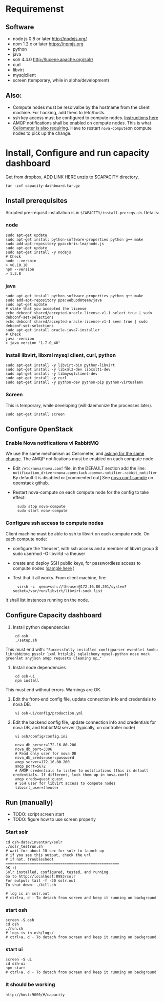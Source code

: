 # Requiremenst 
## Software
* node js 0.8 or later http://nodejs.org/
* npm 1.2.x or later https://npmjs.org
* python
* java 
* solr 4.4.0 http://lucene.apache.org/solr/
* curl 
* libvirt
* mysqlclient 
* screen (temporary, while in alpha/development)

## Also: 
 *	Compute nodes must be resolvalbe by the hostname from the client machine. For hacking, add them to /etc/hosts. 
 *	ssh key access must be configured to compute nodes.  [Instructions here](https://github.com/dzimine/Couch_to_OpenStack/blob/dev/with-ssh/ssh-setup.sh)
 *	AMQP notifications shall be enabled on compute nodes. This is what [Ceilometer is also requiring](http://docs.openstack.org/developer/ceilometer/install/manual.html#installing-the-compute-agent). Have to restart `nova-compute`on compute nodes to pick up the change. 


# Install, Configure and run capacity dashboard

Get from dropbox, 
	ADD LINK HERE
unzip to $CAPACITY directory.
	
	tar -zxf capacity-dashboard.tar.gz 
	

## Install prerequisites
Scripted pre-requisit installation is in `$CAPACITY/install-prereqs.sh`. Details:

### node
	sudo apt-get update
	sudo apt-get install python-software-properties python g++ make
	sudo add-apt-repository ppa:chris-lea/node.js
	sudo apt-get update
	sudo apt-get install -y nodejs
	# Check
	node --versoin
	> v0.10.18
	npm --version 
	> 1.3.8

### java
	sudo apt-get install python-software-properties python g++ make
	sudo add-apt-repository ppa:webupd8team/java
	sudo apt-get update
	# state that you accepted the license 
	echo debconf shared/accepted-oracle-license-v1-1 select true | sudo debconf-set-selections
	echo debconf shared/accepted-oracle-license-v1-1 seen true | sudo debconf-set-selections
	sudo apt-get install oracle-java7-installer
	# Check
	java -version
	> java version "1.7.0_40"

### Install libvirt, libxml mysql client, curl, python
	sudo apt-get install -y libvirt-bin python-libvirt
	sudo apt-get install -y libxml2-dev libxslt1-dev
	sudo apt-get install -y libmysqlclient-dev
	sudo apt-get install -y curl
	sudo apt-get install -y python-dev python-pip python-virtualenv

### Screen
This is temporary, while developing (will daemonize the processes later).
	
	sudo apt-get install screen

## Configure OpenStack

### Enable Nova notifications vi RabbitMQ
We use the same mechanism as Ceilometer, and [asking for the same change](http://docs.openstack.org/developer/ceilometer/install/manual.html#installing-the-compute-agent). The AMQP notifications must be enabled on each compute node

* Edit `/etc/nova/nova.conf` file, in the DEFAULT section add the line:	`notification_driver=nova.openstack.common.notifier.rabbit_notifier`
By default it is disabled or [commented out] See [nova.conf sample](https://github.com/openstack/nova/blob/master/etc/nova/nova.conf.sample) on openstack github.

* Restart nova-compute on each compute node for the config to take effect:

		sudo stop nova-compute
		sudo start noav-compute

### Configure ssh access to compute nodes
Client machine must be able to ssh to libvirt on each compute node.
On each compute node: 

* configure the 'theuser', with ssh access and a member of libvirt group
	$ sudo usermod -G libvirtd -a theuser
* create and deploy SSH public keys, for passwordless access to compute nodes ([sample here](https://github.com/dzimine/Couch_to_OpenStack/blob/dev/with-ssh/ssh-setup.sh) )
* Test  that it all works. From client machine, fire: 
 
		virsh -c  qemu+ssh://theuser@172.16.80.201/system?socket=/var/run/libvirt/libvirt-sock list
It shall list instances running on the node. 

## Configure Capacity dashboard

1. Install python dependencies 

		cd osh
		./setup.sh
This must end with: `"Successfully installed configparser eventlet kombu librabbitmq pysolr lxml httplib2 sqlalchemy mysql-python nose mock greenlet anyjson amqp requests
Cleaning up…"`

1. Install node dependencies
		
		cd osh-ui
		npm install
This must end without errors. Warnings are OK. 

1. Edit the front-end config file, update connection info and credentials to nova DB.

		vi osh-ui/config/production.yml
	
1. Edit the backend config file, update connection info and credentials for nova DB, and RabbitMQ server (typically, on controller node)

		vi osh/config/config.ini

		nova_db_server=172.16.80.200
		nova_db_port=3306
		# Read only user for nova DB
		nova_db_creds=user:password
		amqp_server=172.16.80.200
		amqp_port=5672
		# AMQP credentials to listen to notifiations (this is default credentials. If different, look them up in nova.conf)
		amqp_creds=guest:guest
		# SSH user for libvirt access to compute nodes
		libvirt_user=theuser

## Run (manually) 
* TODO: script screen start
* TODO: figure how to use screen properly

### Start solr
	cd osh-data/inventory/solr
	./solr_testrun.sh
	# wait for about 10 sec for solr to launch up
 	# if you see this output, check the url
 	# if not, troubleshoot
	====================================================
	OK :)
	Solr installed, configured, tested, and running
	Go to http://localhost:8983/solr
	For output: tail -f -20 solr.out
	To shut down: ./kill.sh

	# log is in solr.out
	# ctrl+a, d - To detach from screen and keep it running on background

### start osh 
	screen -S osh
	cd osh
	./run.sh
	# logs is in osh/logs/
	# ctrl+a, d - To detach from screen and keep it running on background

### start ui
	screen -S ui
	cd osh-ui
	npm start
	# ctrl+a, d - To detach from screen and keep it running on background

### It should be working

	http://host:9000/#/capacity

